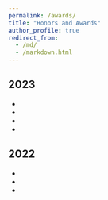 ```yaml
---
permalink: /awards/
title: "Honors and Awards"
author_profile: true
redirect_from: 
  - /md/
  - /markdown.html
---
```


## 2023
-
-
-
-

## 2022
-
-
-


